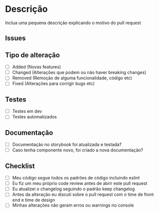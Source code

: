 # Descrição
Inclua uma pequena descrição explicando o motivo do pull request

## Issues

## Tipo de alteração
- [ ] Added (Novas features)
- [ ] Changed (Alterações que podem ou não haver breaking changes)
- [ ] Removed (Remoção de alguma funcionalidade, código etc)
- [ ] Fixed (Alterações para corrigir bugs etc)

## Testes
- [ ] Testes em dev
- [ ] Testes automatizados

## Documentação
- [ ] Documentação no storybook foi atualizada e testada?
- [ ] Caso tenha componente novo, foi criado a nova documentação?

## Checklist
- [ ] Meu código segue todos os padrões de código incluindo eslint
- [ ] Eu fiz um meu próprio code review antes de abrir este pull request
- [ ] Eu atualizei o changelog seguindo o padrão keep changelog
- [ ] Antes da alteração eu discuti sobre o pull request com o time de front end e time de design
- [ ] Minhas alterações não geram erros ou warnings no console
